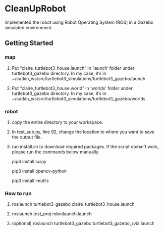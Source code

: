 # CleanUpRobot
Implemented the robot using Robot Operating System (ROS) in a Gazebo simulated environment.


## Getting Started
### map

1. Put “claire_turtlebot3_house.launch” in ‘launch’ folder under turtlebot3_gazebo directory. In my case, it’s in ~/catkin_ws/src/turtlebot3_simulations/turtlebot3_gazebo/launch

2. Put “claire_turtlebot3_house.world” in ‘worlds’ folder under turtlebot3_gazebo directory. In my case, it’s in ~/catkin_ws/src/turtlebot3_simulations/turtlebot3_gazebo/worlds


### robot

1. copy the entire directory to your workspace.

2. In test_sub.py, line 92, change the location to where you want to save the output file.

3. run install.sh to download required packages. If the script doesn't work, please run the commands below manually.
	 
   pip3 install scipy
	
   pip3 install opencv-python
	 
   pip3 install imutils
 
### How to run

1. roslaunch turtlebot3_gazebo claire_turtlebot3_house.launch

2. roslaunch test_proj robotlaunch.launch

3.  (optional) roslaunch turtlebot3_gazebo turtlebot3_gazebo_rviz.launch
